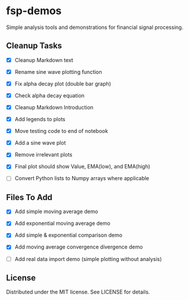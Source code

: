 # fsp-demos
Simple analysis tools and demonstrations for financial signal processing.

## Cleanup Tasks
- [x] Cleanup Markdown text
- [x] Rename sine wave plotting function
- [x] Fix alpha decay plot (double bar graph)
- [x] Check alpha decay equation
- [x] Cleanup Markdown Introduction
- [x] Add legends to plots
- [x] Move testing code to end of notebook
- [x] Add a sine wave plot
- [x] Remove irrelevant plots
- [x] Final plot should show Value, EMA(low), and EMA(high)
- [ ] Convert Python lists to Numpy arrays where applicable


## Files To Add
- [x] Add simple moving average demo
- [x] Add exponential moving average demo
- [x] Add simple & exponential comparison demo
- [x] Add moving average convergence divergence demo
- [ ] Add real data import demo (simple plotting without analysis)


## License
Distributed under the MIT license. See LICENSE for details.
